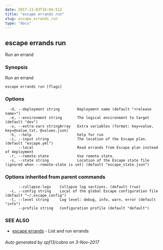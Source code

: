 ```yaml
---
date: 2017-11-03T16:04:51Z
title: "escape errands run"
slug: escape_errands_run
type: "docs"
---
```

## escape errands run

Run an errand

### Synopsis


Run an errand

```
escape errands run [flags]
```

### Options

```
  -d, --deployment string        Deployment name (default "<release name>")
  -e, --environment string       The logical environment to target (default "dev")
  -v, --extra-vars stringArray   Extra variables (format: key=value, key=@value.txt, @values.json)
  -h, --help                     help for run
  -i, --input string             The location of the Escape plan. (default "escape.yml")
      --local                    Read errands from Escape plan instead of deployment
  -r, --remote-state             Use remote state.
  -s, --state string             Location of the Escape state file (ignored when --remote-state is set) (default "escape_state.json")
```

### Options inherited from parent commands

```
      --collapse-logs    Collapse log sections. (default true)
  -c, --config string    Local of the global Escape configuration file (default "~/.escape_config")
  -l, --level string     Log level: debug, info, warn, error (default "info")
      --profile string   Configuration profile (default "default")
```

### SEE ALSO
* [escape errands](../escape_errands/)	 - List and run errands

###### Auto generated by spf13/cobra on 3-Nov-2017
